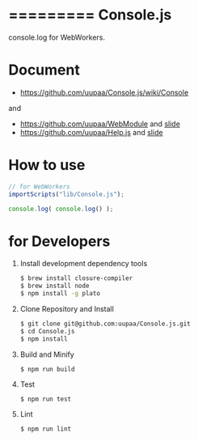 =========
Console.js
=========

console.log for WebWorkers.

# Document

- https://github.com/uupaa/Console.js/wiki/Console

and 

- https://github.com/uupaa/WebModule and [slide](http://uupaa.github.io/Slide/slide/WebModule/index.html)
- https://github.com/uupaa/Help.js and [slide](http://uupaa.github.io/Slide/slide/Help.js/index.html)

# How to use

```js
// for WebWorkers
importScripts("lib/Console.js");

console.log( console.log() );
```

# for Developers

1. Install development dependency tools

    ```sh
    $ brew install closure-compiler
    $ brew install node
    $ npm install -g plato
    ```

2. Clone Repository and Install

    ```sh
    $ git clone git@github.com:uupaa/Console.js.git
    $ cd Console.js
    $ npm install
    ```

3. Build and Minify

    `$ npm run build`

4. Test

    `$ npm run test`

5. Lint

    `$ npm run lint`

